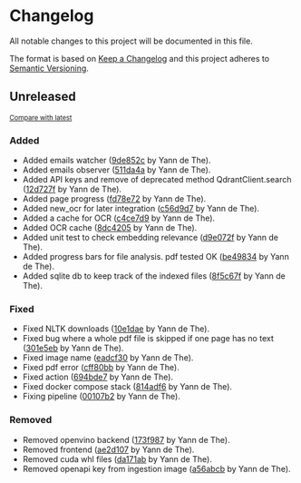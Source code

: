 # Changelog

All notable changes to this project will be documented in this file.

The format is based on [Keep a Changelog](http://keepachangelog.com/en/1.0.0/)
and this project adheres to [Semantic Versioning](http://semver.org/spec/v2.0.0.html).

<!-- insertion marker -->
## Unreleased

<small>[Compare with latest](https://github.com/ydethe/ragindexer/compare/94eb7c1b309263c638f3e92cea40ebdc13d83ac1...HEAD)</small>

### Added

- Added emails watcher ([9de852c](https://github.com/ydethe/ragindexer/commit/9de852c33850ac3076924e2bf2abe370cdb609fc) by Yann de The).
- Added emails observer ([511da4a](https://github.com/ydethe/ragindexer/commit/511da4ad52cce5a7c21ebe0b26cc961658565be2) by Yann de The).
- Added API keys and remove of deprecated method QdrantClient.search ([12d727f](https://github.com/ydethe/ragindexer/commit/12d727f8c96d018c1ca1d803222664a7ca528fca) by Yann de The).
- Added page progress ([fd78e72](https://github.com/ydethe/ragindexer/commit/fd78e7266a6019c9934b22e044b614420da79e9c) by Yann de The).
- Added new_ocr for later integration ([c56d9d7](https://github.com/ydethe/ragindexer/commit/c56d9d7bd1b2784733176d15be352b4bcc1c22f3) by Yann de The).
- Added a cache for OCR ([c4ce7d9](https://github.com/ydethe/ragindexer/commit/c4ce7d92e45fb17da590060795df5e44c3d8b59e) by Yann de The).
- Added OCR cache ([8dc4205](https://github.com/ydethe/ragindexer/commit/8dc42053c8f3363d779c84b6c648386b2c6cc273) by Yann de The).
- Added unit test to check embedding relevance ([d9e072f](https://github.com/ydethe/ragindexer/commit/d9e072ffc96e832b2ca336a983f2ee1127f5460a) by Yann de The).
- Added progress bars for file analysis. pdf tested OK ([be49834](https://github.com/ydethe/ragindexer/commit/be49834155c7b30d3ad5a4abfd08174d3cd229fe) by Yann de The).
- Added sqlite db to keep track of the indexed files ([8f5c67f](https://github.com/ydethe/ragindexer/commit/8f5c67ffa1c27698802ac9d3b1274b087656d5d9) by Yann de The).

### Fixed

- Fixed NLTK downloads ([10e1dae](https://github.com/ydethe/ragindexer/commit/10e1daef293c042512a0b4b43514aadb9dbfff4a) by Yann de The).
- Fixed bug where a whole pdf file is skipped if one page has no text ([301e5eb](https://github.com/ydethe/ragindexer/commit/301e5eb7db159b4ca5a69fce8c26c5fc21224ed9) by Yann de The).
- Fixed image name ([eadcf30](https://github.com/ydethe/ragindexer/commit/eadcf3044c877e6b9cd01b20ab3a3bb7204e509f) by Yann de The).
- Fixed pdf error ([cff80bb](https://github.com/ydethe/ragindexer/commit/cff80bbb69e929a6e53d1617ef30b091e88336d8) by Yann de The).
- Fixed action ([694bde7](https://github.com/ydethe/ragindexer/commit/694bde7e470a78f8270edde54fa4752fed7d0ed0) by Yann de The).
- Fixed docker compose stack ([814adf6](https://github.com/ydethe/ragindexer/commit/814adf6ccf826eabe9e3004d762c2115f89d2e4c) by Yann de The).
- Fixing pipeline ([00107b2](https://github.com/ydethe/ragindexer/commit/00107b29eaad9b53df18e2037222e1a938494966) by Yann de The).

### Removed

- Removed openvino backend ([173f987](https://github.com/ydethe/ragindexer/commit/173f987437949e0c7802bdc0aefa9e078f8f104a) by Yann de The).
- Removed frontend ([ae2d107](https://github.com/ydethe/ragindexer/commit/ae2d1079aada5871a07e4478d6e560d5eae88884) by Yann de The).
- Removed cuda whl files ([da171ab](https://github.com/ydethe/ragindexer/commit/da171ab5d7d811ff9dde4ccfb4bf06e055efef3a) by Yann de The).
- Removed openapi key from ingestion image ([a56abcb](https://github.com/ydethe/ragindexer/commit/a56abcb933960ce1a4a4cea974bc23ec51b37607) by Yann de The).

<!-- insertion marker -->
